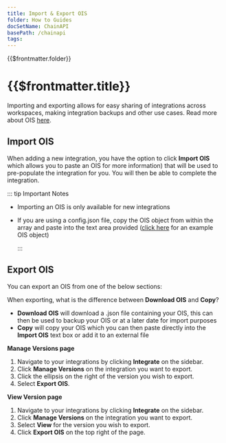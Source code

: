 ```yaml
---
title: Import & Export OIS
folder: How to Guides
docSetName: ChainAPI
basePath: /chainapi
tags:
---
```


<TitleSpan>{{$frontmatter.folder}}</TitleSpan>

# {{$frontmatter.title}}

<TocHeader />
<TOC class="table-of-contents" :include-level="[2,3]" />

Importing and exporting allows for easy sharing of integrations across
workspaces, making integration backups and other use cases. Read more about OIS
[here](https://docs.api3.org/ois/v1.2/).

## Import OIS

When adding a new integration, you have the option to click **Import OIS** which
allows you to paste an OIS for more information) that will be used to
pre-populate the integration for you. You will then be able to complete the
integration.

::: tip Important Notes

- Importing an OIS is only available for new integrations
- If you are using a config.json file, copy the OIS object from within the array
  and paste into the text area provided
  ([click here](https://docs.api3.org/ois/v1.2/example.html) for an example OIS
  object)

  :::

## Export OIS

You can export an OIS from one of the below sections:

When exporting, what is the difference between **Download OIS** and **Copy**?

- **Download OIS** will download a .json file containing your OIS, this can then
  be used to backup your OIS or at a later date for import purposes
- **Copy** will copy your OIS which you can then paste directly into the
  **Import OIS** text box or add it to an external file

**Manage Versions page**

1. Navigate to your integrations by clicking **Integrate** on the sidebar.
2. Click **Manage Versions** on the integration you want to export.
3. Click the ellipsis on the right of the version you wish to export.
4. Select **Export OIS**.

**View Version page**

1. Navigate to your integrations by clicking **Integrate** on the sidebar.
2. Click **Manage Versions** on the integration you want to export.
3. Select **View** for the version you wish to export.
4. Click **Export OIS** on the top right of the page.
